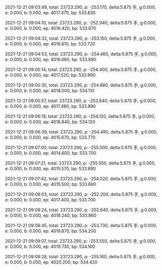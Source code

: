 2021-12-21 09:03:49, total: 23723.290, p: -253.170, delta:5.875 手, g:0.000, e: 0.000, b: 0.000, ep: 4017.470, bp: 533.830

2021-12-21 09:04:10, total: 23723.290, p: -252.940, delta:5.875 手, g:0.000, e: 0.000, b: 0.000, ep: 4016.420, bp: 533.670

2021-12-21 09:04:32, total: 23723.290, p: -253.150, delta:5.875 手, g:0.000, e: 0.000, b: 0.000, ep: 4016.610, bp: 533.720

2021-12-21 09:04:53, total: 23723.290, p: -254.460, delta:5.875 手, g:0.000, e: 0.000, b: 0.000, ep: 4016.660, bp: 533.890

2021-12-21 09:05:14, total: 23723.290, p: -254.400, delta:5.875 手, g:0.000, e: 0.000, b: 0.000, ep: 4017.520, bp: 533.990

2021-12-21 09:05:35, total: 23723.290, p: -254.880, delta:5.875 手, g:0.000, e: 0.000, b: 0.000, ep: 4018.000, bp: 534.110

2021-12-21 09:05:57, total: 23723.290, p: -253.640, delta:5.875 手, g:0.000, e: 0.000, b: 0.000, ep: 4017.480, bp: 533.890

2021-12-21 09:06:18, total: 23723.290, p: -254.120, delta:5.875 手, g:0.000, e: 0.000, b: 0.000, ep: 4018.840, bp: 534.120

2021-12-21 09:06:39, total: 23723.290, p: -254.490, delta:5.875 手, g:0.000, e: 0.000, b: 0.000, ep: 4015.670, bp: 533.770

2021-12-21 09:07:00, total: 23723.290, p: -255.000, delta:5.875 手, g:0.000, e: 0.000, b: 0.000, ep: 4014.600, bp: 533.700

2021-12-21 09:07:21, total: 23723.290, p: -255.550, delta:5.875 手, g:0.000, e: 0.000, b: 0.000, ep: 4015.570, bp: 533.890

2021-12-21 09:07:42, total: 23723.290, p: -254.020, delta:5.875 手, g:0.000, e: 0.000, b: 0.000, ep: 4015.500, bp: 533.690

2021-12-21 09:08:03, total: 23723.290, p: -252.200, delta:5.875 手, g:0.000, e: 0.000, b: 0.000, ep: 4017.400, bp: 533.700

2021-12-21 09:08:24, total: 23723.290, p: -252.640, delta:5.875 手, g:0.000, e: 0.000, b: 0.000, ep: 4018.240, bp: 533.860

2021-12-21 09:08:45, total: 23723.290, p: -253.730, delta:5.875 手, g:0.000, e: 0.000, b: 0.000, ep: 4019.870, bp: 534.200

2021-12-21 09:09:07, total: 23723.290, p: -253.550, delta:5.875 手, g:0.000, e: 0.000, b: 0.000, ep: 4019.730, bp: 534.160

2021-12-21 09:09:28, total: 23723.290, p: -255.160, delta:5.875 手, g:0.000, e: 0.000, b: 0.000, ep: 4020.200, bp: 534.420